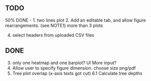 TODO
----

50% DONE - 1. two lines plot 
2. Add an editable tab, and allow figure rearrangements. (see NOTE1) more than 3 plots

4. select headers from uploaded CSV files




DONE
----
  
3. only one heatmap and one barplot? UI More input?
5. Allow user to specify figure dimension. choose size png/pdf 
6. Tree plot overlap (x-axis texts got cut)
  6.1 Calculate tree depths
